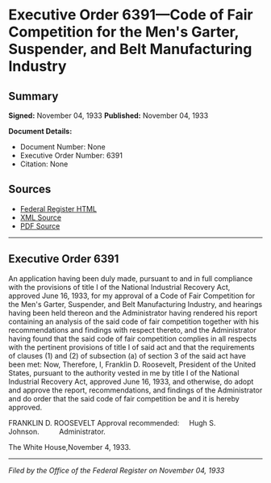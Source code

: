 # Executive Order 6391—Code of Fair Competition for the Men's Garter, Suspender, and Belt Manufacturing Industry

## Summary

**Signed:** November 04, 1933
**Published:** November 04, 1933

**Document Details:**
- Document Number: None
- Executive Order Number: 6391
- Citation: None

## Sources
- [Federal Register HTML](https://www.presidency.ucsb.edu/documents/executive-order-6391-code-fair-competition-for-the-mens-garter-suspender-and-belt)
- [XML Source](None)
- [PDF Source](None)

---

## Executive Order 6391

An application having been duly made, pursuant to and in full compliance with the provisions of title I of the National Industrial Recovery Act, approved June 16, 1933, for my approval of a Code of Fair Competition for the Men's Garter, Suspender, and Belt Manufacturing Industry, and hearings having been held thereon and the Administrator having rendered his report containing an analysis of the said code of fair competition together with his recommendations and findings with respect thereto, and the Administrator having found that the said code of fair competition complies in all respects with the pertinent provisions of title I of said act and that the requirements of clauses (1) and (2) of subsection (a) of section 3 of the said act have been met:
Now, Therefore, I, Franklin D. Roosevelt, President of the United States, pursuant to the authority vested in me by title I of the National Industrial Recovery Act, approved June 16, 1933, and otherwise, do adopt and approve the report, recommendations, and findings of the Administrator and do order that the said code of fair competition be and it is hereby approved.

FRANKLIN D. ROOSEVELT
Approval recommended:     Hugh S. Johnson.          Administrator.

The White House,November 4, 1933.

---

*Filed by the Office of the Federal Register on November 04, 1933*
